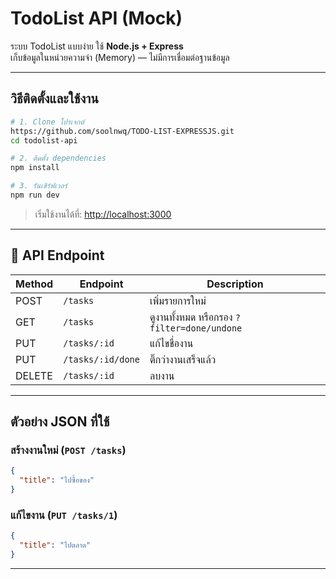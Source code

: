 
# TodoList API (Mock)

ระบบ TodoList แบบง่าย ใช้ **Node.js + Express**  
เก็บข้อมูลในหน่วยความจำ (Memory) — ไม่มีการเชื่อมต่อฐานข้อมูล  

---

## วิธีติดตั้งและใช้งาน

```bash
# 1. Clone โปรเจกต์
https://github.com/soolnwq/TODO-LIST-EXPRESSJS.git
cd todolist-api

# 2. ติดตั้ง dependencies
npm install

# 3. รันเซิร์ฟเวอร์
npm run dev
```

>  เริ่มใช้งานได้ที่: [http://localhost:3000](http://localhost:3000)

---

## 📌 API Endpoint

| Method | Endpoint             | Description                                      |
|--------|----------------------|--------------------------------------------------|
| POST   | `/tasks`             | เพิ่มรายการใหม่                                 |
| GET    | `/tasks`             | ดูงานทั้งหมด หรือกรอง `?filter=done/undone`    |
| PUT    | `/tasks/:id`         | แก้ไขชื่องาน                                    |
| PUT    | `/tasks/:id/done`    | ติ๊กว่างานเสร็จแล้ว                             |
| DELETE | `/tasks/:id`         | ลบงาน                                           |

---

##  ตัวอย่าง JSON ที่ใช้

### สร้างงานใหม่ (`POST /tasks`)
```json
{
  "title": "ไปซื้อของ"
}
```

###  แก้ไขงาน (`PUT /tasks/1`)
```json
{
  "title": "ไปตลาด"
}
```

---


